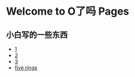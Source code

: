 
# Welcome to O了吗 Pages
## 小白写的一些东西
* [1](http://oleolema.github.io/1/)
* [2](http://oleolema.github.io/yueyang/)
* [3](http://oleolema.github.io/3/)
* [five rings](http://oleolema.github.io/fiveRings/)


